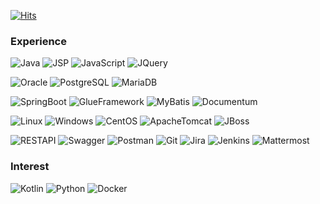 [![Hits](https://hits.seeyoufarm.com/api/count/incr/badge.svg?url=https%3A%2F%2Fgithub.com%2Feb-silverstar&count_bg=%233DC2C8&title_bg=%23555555&icon=&icon_color=%23E7E7E7&title=hits&edge_flat=false)](https://hits.seeyoufarm.com)

<h3>Experience</h3>

![Java](https://img.shields.io/badge/Java-007396?style=flat-square&logo=Java&logoColor=white)
![JSP](https://img.shields.io/badge/JSP-007396?style=flat-square&logo=Java&logoColor=white)
![JavaScript](https://img.shields.io/badge/JavaScript-F7DF1E?style=flat-square&logo=JavaScript&logoColor=black)
![JQuery](https://img.shields.io/badge/JQuery-0769AD?style=flat-square&logo=JQuery&logoColor=white)

![Oracle](https://img.shields.io/badge/Oracle-F80000?style=flat-square&logo=Oracle&logoColor=white)
![PostgreSQL](https://img.shields.io/badge/PostgreSQL-4169E1?style=flat-square&logo=PostgreSQL&logoColor=white)
![MariaDB](https://img.shields.io/badge/MariaDB-003545?style=flat-square&logo=MariaDB&logoColor=white)

![SpringBoot](https://img.shields.io/badge/SpringBoot-6DB33F?style=flat-square&logo=SpringBoot&logoColor=white)
![GlueFramework](https://img.shields.io/badge/GlueFramwork-6DB33F?style=flat-square&logo=Spring&logoColor=white)
![MyBatis](https://img.shields.io/badge/MyBatis-1DA1F2?style=flat-square&logo=Twitter&logoColor=white)
![Documentum](https://img.shields.io/badge/Documentum-0085C0?style=flat-square&logo=Ripple&logoColor=white)

![Linux](https://img.shields.io/badge/Linux-FCC624?style=flat-square&logo=Linux&logoColor=black)
![Windows](https://img.shields.io/badge/Windows-0078D6?style=flat-square&logo=Windows&logoColor=white)
![CentOS](https://img.shields.io/badge/CentOS-262577?style=flat-square&logo=CentOS&logoColor=white)
![ApacheTomcat](https://img.shields.io/badge/ApacheTomcat-F8DC75?style=flat-square&logo=ApacheTomcat&logoColor=black)
![JBoss](https://img.shields.io/badge/JBoss-000000?style=flat-square&logo=RubySinatra&logoColor=white)

![RESTAPI](https://img.shields.io/badge/RESTAPI-000000?style=flat-square&logo=Json&logoColor=white)
![Swagger](https://img.shields.io/badge/Swagger-85EA2D?style=flat-square&logo=Swagger&logoColor=black)
![Postman](https://img.shields.io/badge/Postman-FF6C37?style=flat-square&logo=Postman&logoColor=white)
![Git](https://img.shields.io/badge/Git-F05032?style=flat-square&logo=Git&logoColor=white)
![Jira](https://img.shields.io/badge/Jira-0052CC?style=flat-square&logo=JiraSoftware&logoColor=white)
![Jenkins](https://img.shields.io/badge/Jenkins-D24939?style=flat-square&logo=Jenkins&logoColor=white)
![Mattermost](https://img.shields.io/badge/Mattermost-0058CC?style=flat-square&logo=Mattermost&logoColor=white)

<h3>Interest</h3>

![Kotlin](https://img.shields.io/badge/Kotlin-7F52FF?style=flat-square&logo=Kotlin&logoColor=white)
![Python](https://img.shields.io/badge/Python-3776AB?style=flat-square&logo=Python&logoColor=white)
![Docker](https://img.shields.io/badge/Docker-2496ED?style=flat-square&logo=Docker&logoColor=white)
